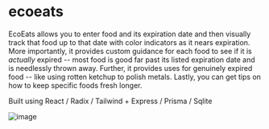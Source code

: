 # ecoeats

EcoEats allows you to enter food and its expiration date and then visually track that food up to that date with color indicators as it nears expiration. More importantly, it provides custom guidance for each food to see if it is *actually* expired -- most food is good far past its listed expiration date and is needlessly thrown away. Further, it provides uses for genuinely expired food -- like using rotten ketchup to polish metals. Lastly, you can get tips on how to keep specific foods fresh longer. 

Built using React / Radix / Tailwind + Express / Prisma / Sqlite


![image](https://github.com/andrewblum/ecoeats/assets/3431141/d6eac865-2837-4808-8c15-024e98bdd758)
